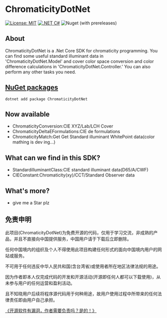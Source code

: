 # ChromaticityDotNet
[![License: MIT](https://img.shields.io/badge/License-MIT-yellow.svg)](https://opensource.org/licenses/MIT)
[![.NET C#](https://img.shields.io/badge/.NET-C%23-blue)](https://docs.microsoft.com/en-us/dotnet/csharp/)
![Nuget (with prereleases)](https://img.shields.io/nuget/vpre/ChromaticityDotNet)

## About
ChromaticityDotNet is a .Net Core SDK for chromaticity programming. You can find some useful standard illuminant data in 'ChromaticityDotNet.Model' and cover color space conversion and color difference calculations in 'ChromaticityDotNet.Controller.' You can also perform any other tasks you need.

## [NuGet packages](https://www.nuget.org/packages/ChromaticityDotNet)
```
dotnet add package ChromaticityDotNet
```

## Now available
- ChromaticityConversion:CIE XYZ/Lab/LCH Cover
- ChromaticityDeltaEFormulations:CIE de formulations
- ChromaticityMatch:Get Get Standard illuminant WhitePoint data(color mathing is dev ing...)

## What can we find in this SDK?
- StandardilluminantClass:CIE standard illuminant data(D65/A/CWF)
- CIEConstant:Chromaticity(xy)/CCT/Standard Observer data

## What's more?
- give me a Star plz

## 免责申明

此项目(ChromaticityDotNet)为免费开源的代码，仅用于学习交流，非成熟的产品，并且不直接向中国提供服务，中国用户请于下载后立即删除。

任何中国境内的组织及个人不得使用此项目构建任何形式的面向中国境内用户的网站或服务。

不可用于任何违反中华人民共和国(含台湾省)或使用者所在地区法律法规的用途。

因为作者即本人仅完成代码的开发和开源活动(开源即任何人都可以下载使用)，从未参与用户的任何运营和盈利活动。

且不知晓用户后续将程序源代码用于何种用途，故用户使用过程中所带来的任何法律责任即由用户自己承担。

[《开源软件有漏洞，作者需要负责吗？是的！》](https://go.edi.wang/aka/os251)
